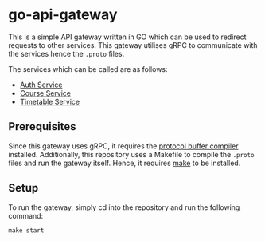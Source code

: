 # go-api-gateway

This is a simple API gateway written in GO which can be used to redirect requests to other services. This gateway utilises gRPC to communicate with the services hence the `.proto` files.

The services which can be called are as follows:

- [Auth Service](https://github.com/Bryan-BC/go-auth-microservice)
- [Course Service](https://github.com/Bryan-BC/go-course-microservice)
- [Timetable Service](https://github.com/Bryan-BC/go-timetable-microservice)

## Prerequisites

Since this gateway uses gRPC, it requires the [protocol buffer compiler](https://grpc.io/docs/protoc-installation/) installed. Additionally, this repository uses a Makefile to compile the `.proto` files and run the gateway itself. Hence, it requires [make](https://stackoverflow.com/questions/32127524/how-to-install-and-use-make-in-windows) to be installed.

## Setup

To run the gateway, simply cd into the repository and run the following command:

`make start`
